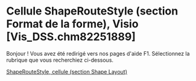 
# Cellule ShapeRouteStyle (section Format de la forme), Visio [Vis_DSS.chm82251889]

Bonjour ! Vous avez été redirigé vers nos pages d'aide F1. Sélectionnez la rubrique que vous recherchiez ci-dessous.

[ShapeRouteStyle, cellule (section Shape Layout)](http://msdn.microsoft.com/library/a5dcd2e0-e343-5ee2-2b63-2a1312437901%28Office.15%29.aspx)
